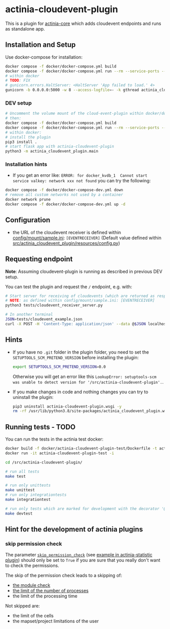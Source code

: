 # actinia-cloudevent-plugin

This is a plugin for [actinia-core](https://github.com/mundialis/actinia_core) which adds cloudevent endpoints and runs as standalone app.

## Installation and Setup

Use docker-compose for installation:
```bash
docker compose -f docker/docker-compose.yml build
docker compose -f docker/docker-compose.yml run --rm --service-ports --entrypoint sh actinia-cloudevent
# within docker
# TODO: FIX
# gunicorn.errors.HaltServer: <HaltServer 'App failed to load.' 4>
gunicorn -b 0.0.0.0:5000 -w 8 --access-logfile=- -k gthread actinia_cloudevent_plugin.main:flask_app
```

### DEV setup
```bash
# Uncomment the volume mount of the cloud-event-plugin within docker/docker-compose.yml,
# then:
docker compose -f docker/docker-compose.yml build
docker compose -f docker/docker-compose.yml run --rm --service-ports --entrypoint sh actinia-cloudevent
# within docker:
# install the plugin
pip3 install .
# start flask app with actinia-cloudevent-plugin
python3 -m actinia_cloudevent_plugin.main
```

### Installation hints
* If you get an error like: `ERROR: for docker_kvdb_1  Cannot start service valkey: network xxx not found` you can try the following:
```bash
docker compose -f docker/docker-compose-dev.yml down
# remove all custom networks not used by a container
docker network prune
docker compose -f docker/docker-compose-dev.yml up -d
```

## Configuration

- the URL of the cloudevent receiver is defined within [config/mount/sample.ini](config/mount/sample.ini): `[EVENTRECEIVER]` (Default value defined within [src/actinia_cloudevent_plugin/resources/config.py](src/actinia_cloudevent_plugin/resources/config.py))

## Requesting endpoint

**Note**: Assuming cloudevent-plugin is running as described in previous DEV setup.

You can test the plugin and request the `/` endpoint, e.g. with:
```bash
# Start server for receiving of cloudevents (which are returned as response)
# NOTE: as defined within config/mount/sample.ini: [EVENTRECEIVER]
python3 tests/cloudevent_receiver_server.py

# In another terminal
JSON=tests/cloudevent_example.json
curl -X POST -H 'Content-Type: application/json' --data @$JSON localhost:5000/api/v1/ | jq
```

## Hints

* If you have no `.git` folder in the plugin folder, you need to set the
`SETUPTOOLS_SCM_PRETEND_VERSION` before installing the plugin:
    ```bash
    export SETUPTOOLS_SCM_PRETEND_VERSION=0.0
    ```
    Otherwise you will get an error like this `LookupError: setuptools-scm was unable to detect version for '/src/actinia-cloudevent-plugin'.`.

* If you make changes in code and nothing changes you can try to uninstall the plugin:
    ```bash
    pip3 uninstall actinia-cloudevent-plugin.wsgi -y
    rm -rf /usr/lib/python3.8/site-packages/actinia_cloudevent_plugin.wsgi-*.egg
    ```

## Running tests - **TODO**
You can run the tests in the actinia test docker:

```bash
docker build -f docker/actinia-cloudevent-plugin-test/Dockerfile -t actinia-cloudevent-plugin-test .
docker run -it actinia-cloudevent-plugin-test -i

cd /src/actinia-cloudevent-plugin/

# run all tests
make test

# run only unittests
make unittest
# run only integrationtests
make integrationtest

# run only tests which are marked for development with the decorator '@pytest.mark.dev'
make devtest
```

## Hint for the development of actinia plugins

### skip permission check
The parameter [`skip_permission_check`](https://github.com/mundialis/actinia_core/blob/main/src/actinia_core/processing/actinia_processing/ephemeral_processing.py#L1420-L1422) (see [example in actinia-statistic plugin](https://github.com/mundialis/actinia_statistic_plugin/blob/master/src/actinia_statistic_plugin/vector_sampling.py#L207))
should only be set to `True` if you are sure that you really don't want to check the permissions.

The skip of the permission check leads to a skipping of:
* [the module check](https://github.com/mundialis/actinia_core/blob/main/src/actinia_core/processing/actinia_processing/ephemeral_processing.py#L579-L589)
* [the limit of the number of processes](https://github.com/mundialis/actinia_core/blob/main/src/actinia_core/processing/actinia_processing/ephemeral_processing.py#L566-L570)
* the limit of the processing time

Not skipped are:
* the limit of the cells
* the mapset/project limitations of the user
